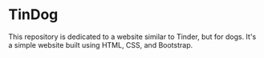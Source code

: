 # TinDog
This repository is dedicated to a website similar to Tinder, but for dogs. It's a simple website built using HTML, CSS, and Bootstrap.
